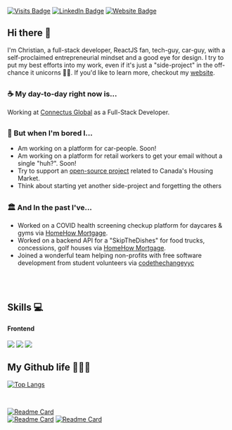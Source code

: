 [![Visits Badge](https://badges.pufler.dev/visits/cgarrovillo/cgarrovillo?style=for-the-badge&logo=statuspage&logoColor=white)](https://github.com/cgarrovillo)
[![LinkedIn Badge](https://img.shields.io/badge/LinkedIn-Profile-2A67BC?style=for-the-badge&logo=linkedin)](https://www.linkedin.com/in/cgarrovillo/)
[![Website Badge](https://img.shields.io/badge/Website-.dev-%23181FCA?style=for-the-badge)](https://cgarrovillo.dev)

## Hi there 👋

I'm Christian, a full-stack developer, ReactJS fan, tech-guy, car-guy, with a self-proclaimed entrepreneurial mindset and a good eye for design. I try to put my best efforts into my work, even if it's just a "side-project" in the off-chance it unicorns 🚀👀.  If you'd like to learn more, checkout my [website](https://christiang.dev).

<h2></h2>

### ☕️ My day-to-day right now is...
Working at [Connectus Global](https://connectusglobal.com) as a Full-Stack Developer.

<h2></h2>

### 🌳 But when I'm bored I...
 - Am working on a platform for car-people. Soon!
 - Am working on a platform for retail workers to get your email without a single "huh?". Soon!
 - Try to support an [open-source project](https://www.reddit.com/r/canadahousing/comments/ohpwna/has_someone_written_an_extensive_book_on_the/) related to Canada's Housing Market.
 - Think about starting yet another side-project and forgetting the others

<h2></h2>

### 🏛 And In the past I've...
 - Worked on a COVID health screening checkup platform for daycares & gyms via [HomeHow Mortgage](https://www.linkedin.com/company/homehow/about/).
 - Worked on a backend API for a "SkipTheDishes" for food trucks, concessions, golf houses via [HomeHow Mortgage](https://www.linkedin.com/company/homehow/about/).
 - Joined a wonderful team helping non-profits with free software development from student volunteers via [codethechangeyyc](https://codethechangeyyc.ca)

<br />
<br />

## Skills 💻
#### Frontend
![](https://img.shields.io/badge/-React-222?logo=react)
![](https://img.shields.io/badge/-Express-222?logo=express)
![](https://img.shields.io/badge/-MongoDB-222?logo=mongodb)




## My Github life 👨🏻‍💻 
[![Top Langs](https://github-readme-stats.vercel.app/api/top-langs/?username=cgarrovillo&layout=compact&hide=java)](https://github.com/cgarrovillo)

<br/>
 
[![Readme Card](https://github-readme-stats.vercel.app/api/pin/?username=cgarrovillo&repo=scanme)](https://github.com/cgarrovillo/scanme)
<br/>
[![Readme Card](https://github-readme-stats.vercel.app/api/pin/?username=cgarrovillo&repo=foodlyapp)](https://github.com/cgarrovillo/foodlyapp)
[![Readme Card](https://github-readme-stats.vercel.app/api/pin/?username=cgarrovillo&repo=streetparkingyyc)](https://github.com/cgarrovillo/streetparkingyyc)




<!--
**cgarrovillo/cgarrovillo** is a ✨ _special_ ✨ repository because its `README.md` (this file) appears on your GitHub profile.

Here are some ideas to get you started:

- 🔭 I’m currently working on ...
- 🌱 I’m currently learning ...
- 👯 I’m looking to collaborate on ...
- 🤔 I’m looking for help with ...
- 💬 Ask me about ...
- 📫 How to reach me: ...
- 😄 Pronouns: ...
- ⚡ Fun fact: ...
-->

